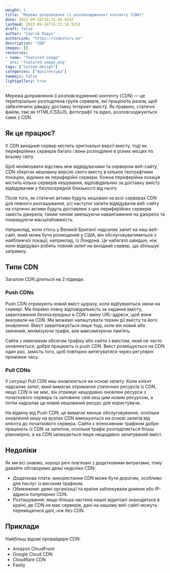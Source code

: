 ```yaml
---
weight: 1
title: "Мережа доправлення (і розповсюдження) контенту (CDN)"
date: 2022-09-16T19:22:16.915Z
lastmod: 2022-09-16T19:22:16.915Z
draft: false
author: "Сергій Ліщук"
authorLink: "https://codestory.me"
description: "CDN"
images: []
resources:
- name: "featured-image"
  src: "featured-image.png"
tags: ["system-design"]
categories: ["Архітектура"]
twemoji: false
lightgallery: true
---
```


Мережа доправлення (і розповсюдження) контенту (CDN) — це територіально розподілена група серверів, які працюють разом, щоб забезпечити швидку доставку Інтернет-вмісту. Як правило, статичні файли, такі як HTML/CSS/JS, фотографії та відео, розповсюджуються саме з CDN.

<!--more-->

## Як це працює?

У CDN вихідний сервер містить оригінальні версії вмісту, тоді як периферійних серверів багато і вони розподілені в різних місцях по всьому світу.

Щоб мінімізувати відстань між відвідувачами та сервером веб-сайту, CDN зберігає кешовану версію свого вмісту в кількох географічних локаціях, відомих як периферійні сервери. Кожна переферійна локація містить кілька серверів кешування, відповідальних за доставку вмісту відвідувачам у безпосередній близькості від нього.

Після того, як статичні активи будуть кешовані на всіх серверах CDN для певного розташування, усі наступні запити відвідувачів веб-сайту на статичні активи будуть доставлені з цих периферійних серверів замість джерела, таким чином зменшуючи навантаження на джерело та покращуючи масштабованість.

Наприклад, коли хтось у Великій Британії надсилає запит на наш веб-сайт, який може бути розміщений у США, він обслуговуватиметься з найближчої локації, наприклад, із Лондона. Це набагато швидше, ніж коли відвідувач робить повний запит на вихідний сервер, що збільшує затримку.

## Типи CDN

Загалом CDN ділиться на 2 підвиди:

### Push CDNs

Push CDN отримують новий вміст щоразу, коли відбуваються зміни на сервері. Ми беремо повну відповідальність за надання вмісту, завантаження безпосередньо в CDN і зміну URL-адреси, щоб вони вказували на CDN. Ми можемо налаштувати термін дії вмісту та його оновлення. Вміст завантажується лише тоді, коли він новий або змінений, мінімізуючи трафік, але максимізуючи пам’ять.

Сайти з невеликим обсягом трафіку або сайти з вмістом, який не часто оновлюється, добре працюють із push CDN. Вміст розміщується на CDN один раз, замість того, щоб повторно витягуватися через регулярні проміжки часу.

### Pull CDNs

У ситуації Pull CDN кеш оновлюється на основі запиту. Коли клієнт надсилає запит, який вимагає отримання статичних ресурсів із CDN, якщо CDN їх не має, він отримує нещодавно оновлені ресурси з початкового сервера та заповнює свій кеш цим новим ресурсом, а потім надсилає це новий кешований ресурс для користувача.

На відміну від Push CDN, це вимагає менше обслуговування, оскільки оновлення кешу на вузлах CDN виконуються на основі запитів від клієнта до початкового сервера. Сайти з інтенсивним трафіком добре працюють із CDN за запитом, оскільки трафік розподіляється більш рівномірно, а на CDN залишається лише нещодавно запитуваний вміст.

## Недоліки

Як ми всі знаємо, хороші речі пов’язані з додатковими витратами, тому давайте обговоримо деякі недоліки CDN:

- Додаткова плата: використання CDN може бути дорогим, особливо для послуг із високим трафіком.
- Обмеження: деякі організації та країни заблокували домени або IP-адреси популярних CDN.
- Розташування: якщо більша частина нашої аудиторії знаходиться в країні, де CDN не має серверів, дані на нашому веб-сайті можуть переміщатися далі, ніж без CDN.

## Приклади

Найбільш відомі провайдери CDN:

- Amazon CloudFront
- Google Cloud CDN
- Cloudflare CDN
- Fastly